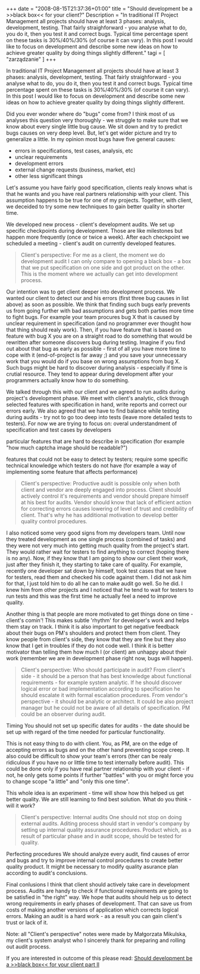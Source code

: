 +++
date = "2008-08-15T21:37:36+01:00"
title = "Should development be a >>black box<< for your client?"
Description = "In traditional IT Project Management all projects should have at least 3 phases: analysis, development, testing. That fairly straighforward - you analyse what to do, you do it, then you test it and correct bugs. Typical time percentage spent on these tasks is 30%/40%/30% (of course it can vary). In this post I would like to focus on development and describe some new ideas on how to achieve greater quality by doing things slightly different."
tagi = [ "zarządzanie" ]
+++


In traditional IT Project Management all projects should have at least 3 phases: analysis, development, testing. That fairly straighforward - you analyse what to do, you do it, then you test it and correct bugs. Typical time percentage spent on these tasks is 30%/40%/30% (of course it can vary). In this post I would like to focus on development and describe some new ideas on how to achieve greater quality by doing things slightly different. 

Did you ever wonder where do "bugs" come from? I think most of us analyses this question very thoroughly - we struggle to make sure that we know about every single little bug cause. We sit down and try to predict bugs causes on very deep level. But, let's get wider picture and try to generalize a little. In my opinion most bugs have five general causes: 

* errors in specifications, test cases, analysis, etc
* unclear requirements
* development errors
* external change requests (business, market, etc)
* other less significant things


Let's assume you have fairly good specification, clients realy knows what is that he wants and you have real partners relationship with your client. This assumption happens to be true for one of my projects. Together, with client, we deceided to try some new techniques to gain better quality in shorter time. 

We developed new process - client's development audits. We set up specific checkpoints during development. Those are like milestones but happen more frequently (once or twice a week). After each checkpoint we scheduled a meeting - client's audit on currently developed features. 

> Client's perspective: 
> For me as a client, the moment we do development audit I can only compare to opening a black box - a box that we put specification on one side and got product on the other. This is the moment where we actually can get into development process. 

Our intention was to get client deeper into development process. We wanted our client to detect our and his errors (first three bug causes in list above) as soon as possible. We think that finding such bugs early prevents us from going further with bad assumptions and gets both parties more time to fight bugs. For example your team procures bug X that is caused by unclear requirement in specification (and no programmer ever thought how that thing should realy work). Then, if you have feature that is based on feature with bug X you are on a straight road to do something that would be rewritten after someone discovers bug during testing. Imagine if you find out about that bug as early as possible - first of all you have more time to cope with it (end-of-project is far away ;) and you save your unnecessary work that you would do if you base on wrong assumptions from bug X. Such bugs might be hard to discover during analysis - especially if time is crutial resource. They tend to appear during development after your programmers actually know how to do something. 

We talked through this with our client and we agreed to run audits during project's development phase. We meet with client's analytic, click through selected features with specification in hand, write reports and correct our errors early. We also agreed that we have to find balance while testing during audits - try not to go too deep into tests (leave more detailed tests to testers). For now we are trying to focus on: 
overal understandment of specification and test cases by developers

particular features that are hard to describe in specification (for example "how much captcha image should be readable?")

features that could not be easy to detect by testers; require some specific technical knowledge which testers do not have (for example a way of implementing some feature that affects performance)

> Client's perspective: 
> Productive audit is possible only when both client and vendor are deeply engaged into process. Client should actively control it's requirements and vendor should prepare himself at his best for audits. Vendor should know that lack of efficient action for correcting errors causes lowering of level of trust and credibility of client. That's why he has additional motivation to develop better quality control procedures.

I also noticed some very good signs from my developers team. Until now they treated development as one single process (combined of tasks) and they were not very much into getting much quality from the project's start. They would rather wait for testers to find anything to correct (hoping there is no any). Now, if they know that I am going to show our client their work, just after they finish it, they starting to take care of quality. For example, recently one developer sat down by himself, took test cases that we have for testers, read them and checked his code against them. I did not ask him for that, I just told him to do all he can to make audit go well. So he did. I knew him from other projects and I noticed that he tend to wait for testers to run tests and this was the first time he actually feel a need to improve quality. 

Another thing is that people are more motivated to get things done on time - client's comin'! This makes subtle 'rhythm' for developer's work and helps them stay on track. I think it is also important to get negative feedback about their bugs on PM's shoulders and protect them from client. They know people from client's side, they know that they are fine but they also know that I get in troubles if they do not code well. I think it is better motivator than telling them how much I (or client) am unhappy about their work (remember we are in development phase right now, bugs will happen). 

> Client's perspective: 
> Who should participate in audit? 
> From client's side - it should be a person that has best knowledge about functional requirements - for example system analytic. If he should discover logical error or bad implementation according to specification he should escalate it with formal escalation procedures. 
> From vendor's perspective - it should be analytic or architect. It could be also project manager but he could not be aware of all details of specification. PM could be an observer during audit. 

Timing 
You should not set up specific dates for audits - the date should be set up with regard of the time needed for particular functionality. 

This is not easy thing to do with client. You, as PM, are on the edge of accepting errors as bugs and on the other hand preventing scope creep. It also could be difficult to show your team's errors (ther can be realy ridiculous if you have no or little time to test internally before audit). This could be done only if you have real partner relationship with your client - if not, he only gets some points if further "battles" with you or might force you to change scope "a little" and "only this one time". 

This whole idea is an experiment - time will show how this helped us get better quality. We are still learning to find best solution. What do you think - will it work? 

> Client's perspective: 
> Internal audits 
> One should not stop on doing external audits. Aditing process should start in vendor's company by setting up internal quality assurance procedures. Product which, as a result of particular phase and in audit scope, should be tested for quality. 

Perfecting procedures 
We should analyze every audit, find causes of error and bugs and try to improve internal control procedures to create better quality product. It might be necessary to modify quality asurance plan according to audit's conclusions. 

Final conlusions 
I think that client should actively take care in development process. Audits are handy to check if functional requirements are going to be satisfied in "the right" way. We hope that audits should help us to detect wrong requirements in early phases of development. That can save us from costs of making another versions of application which corrects logical errors. Making an audit is a hard work - as a result you can gain client's trust or lack of it.


Note: all "Client's perspective" notes were made by Małgorzata Mikulska, my client's system analyst who I sincerely thank for preparing and rolling out audit process. 

If you are interested in outcome of this please read: [Should development be a >>black box<< for your client part II](/artykuly/should-development-be-a-black-box-for-your-client-II/)
